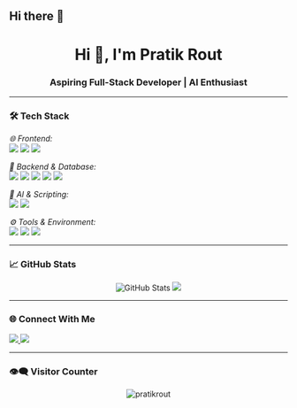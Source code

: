 ## Hi there 👋

<h1 align="center">Hi 👋, I'm Pratik Rout</h1>
<h3 align="center">Aspiring Full-Stack Developer | AI Enthusiast</h3>

---

### 🛠 Tech Stack

*🌐 Frontend:*  
<img src="https://img.shields.io/badge/HTML5-E34F26?style=for-the-badge&logo=html5&logoColor=white"/>
<img src="https://img.shields.io/badge/CSS3-1572B6?style=for-the-badge&logo=css3&logoColor=white"/>
<img src="https://img.shields.io/badge/JavaScript-F7DF1E?style=for-the-badge&logo=javascript&logoColor=black"/>

*🧠 Backend & Database:*  
<img src="https://img.shields.io/badge/Node.js-339933?style=for-the-badge&logo=node.js&logoColor=white"/>
<img src="https://img.shields.io/badge/Express.js-000000?style=for-the-badge&logo=express&logoColor=white"/>
<img src="https://img.shields.io/badge/EJS-8A2BE2?style=for-the-badge&logo=ejs&logoColor=white"/>
<img src="https://img.shields.io/badge/MongoDB-4EA94B?style=for-the-badge&logo=mongodb&logoColor=white"/>
<img src="https://img.shields.io/badge/SQL-4479A1?style=for-the-badge&logo=mysql&logoColor=white"/>

*🤖 AI & Scripting:*  
<img src="https://img.shields.io/badge/Python-3776AB?style=for-the-badge&logo=python&logoColor=white"/>
<img src="https://img.shields.io/badge/Streamlit-FF4B4B?style=for-the-badge&logo=streamlit&logoColor=white"/>

*⚙ Tools & Environment:*  
<img src="https://img.shields.io/badge/Git-F05032?style=for-the-badge&logo=git&logoColor=white"/>
<img src="https://img.shields.io/badge/GitHub-181717?style=for-the-badge&logo=github&logoColor=white"/>
<img src="https://img.shields.io/badge/VS Code-007ACC?style=for-the-badge&logo=visualstudiocode&logoColor=white"/>

---

### 📈 GitHub Stats

<p align="center">
  <img src="https://github-readme-stats.vercel.app/api?username=pratikrout&show_icons=true&count_private=true&include_all_commits=true&theme=react" alt="GitHub Stats" />
  <img src="https://github-readme-stats.vercel.app/api/top-langs/?username=pratikrout&layout=compact&theme=react&hide=php,jupyter%20notebook" />
</p>

---

### 🌐 Connect With Me

<p align="left">
  <a href="https://www.linkedin.com/in/pratik-rout-734837344/" target="_blank">
    <img src="https://img.shields.io/badge/LinkedIn-%230077B5.svg?style=for-the-badge&logo=linkedin&logoColor=white"/>
  </a>
  <a href="https://www.instagram.com/pratik.rout28/" target="_blank">
    <img src="https://img.shields.io/badge/Instagram-%23E4405F.svg?style=for-the-badge&logo=instagram&logoColor=white"/>
  </a>
</p>

---

### 👁‍🗨 Visitor Counter
<p align="center">
  <img src="https://komarev.com/ghpvc/?username=pratikrout&label=Profile%20views&color=0e75b6&style=flat" alt="pratikrout" />
</p>
